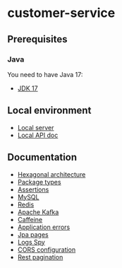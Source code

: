 # customer-service

## Prerequisites

### Java

You need to have Java 17:
- [JDK 17](https://openjdk.java.net/projects/jdk/17/)

## Local environment

- [Local server](http://localhost:8080)
- [Local API doc](http://localhost:8080/swagger-ui/index.html)

## Documentation

- [Hexagonal architecture](documentation/hexagonal-architecture.md)
- [Package types](documentation/package-types.md)
- [Assertions](documentation/assertions.md)
- [MySQL](documentation/mysql.md)
- [Redis](documentation/redis.md)
- [Apache Kafka](documentation/apache-kafka.md)
- [Caffeine](documentation/caffeine.md)
- [Application errors](documentation/application-errors.md)
- [Jpa pages](documentation/jpa-pages.md)
- [Logs Spy](documentation/logs-spy.md)
- [CORS configuration](documentation/cors-configuration.md)
- [Rest pagination](documentation/rest-pagination.md)

<!-- jhipster-needle-documentation -->
